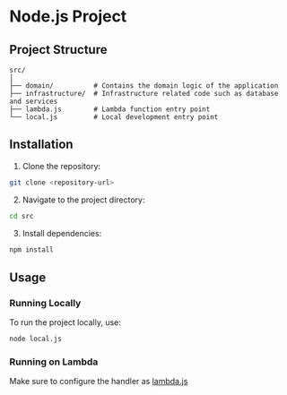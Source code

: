 
# Node.js Project

## Project Structure

```
src/
│
├── domain/          # Contains the domain logic of the application
├── infrastructure/  # Infrastructure related code such as database and services
├── lambda.js        # Lambda function entry point
└── local.js         # Local development entry point
```

## Installation

1. Clone the repository:
```sh
git clone <repository-url>
```

2. Navigate to the project directory:
```sh
cd src
```

3. Install dependencies:
```sh
npm install
```

## Usage

### Running Locally

To run the project locally, use:
```sh
node local.js
```

### Running on Lambda

Make sure to configure the handler as [lambda.js](src/lambda.js)
